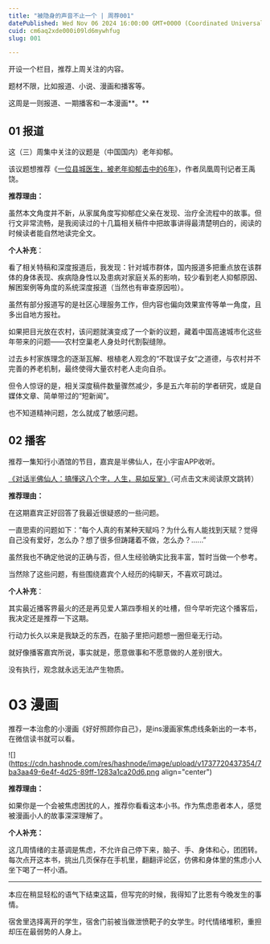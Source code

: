 ```yaml
---
title: "被隐身的声音不止一个 | 周荐001"
datePublished: Wed Nov 06 2024 16:00:00 GMT+0000 (Coordinated Universal Time)
cuid: cm6aq2xde000i09ld6mywhfug
slug: 001

---
```


开设一个栏目，推荐上周关注的内容。

题材不限，比如报道、小说、漫画和播客等。

这周是一则报道、一期播客和一本漫画**。**

## **01 报道**

这（三）周集中关注的议题是（中国国内）老年抑郁。

该议题想推荐《[一位县城医生，被老年抑郁击中的6年](https://mp.weixin.qq.com/s?__biz=MzI1NDY5NDM3OQ==&mid=2248028940&idx=3&sn=48a1af5229b4ef15a6b236bb8e74f3e1&scene=21#wechat_redirect)》，作者凤凰周刊记者王禹饶。  

**推荐理由：**

虽然本文角度并不新，从家属角度写抑郁症父亲在发现、治疗全流程中的故事。但行文非常流畅，是我阅读过的十几篇相关稿件中把故事讲得最清楚明白的，阅读的时候读者能自然地读完全文。

**个人补充**：

看了相关特稿和深度报道后，我发现：针对城市群体，国内报道多把重点放在该群体的身体表现、疾病隐身性以及患病对家庭关系的影响，较少看到老人抑郁原因、解困案例等角度的系统深度报道（当然也有审查原因啦）。

虽然有部分报道写的是社区心理服务工作，但内容也偏向效果宣传等单一角度，且多出自地方报社。

如果把目光放在农村，该问题就演变成了一个新的议题，藏着中国高速城市化这些年带来的问题——农村空巢老人身处时代割裂缝隙。

过去乡村家族理念的逐渐瓦解、根植老人观念的“不耽误子女”之道德，与农村并不完善的养老机制，最终使得大量农村老人走向自杀。

但令人惊讶的是，相关深度稿件数量骤然减少，多是五六年前的学者研究，或是自媒体文章、简单带过的“短新闻”。

也不知道精神问题，怎么就成了敏感问题。

  

## **02 播客**

推荐一集知行小酒馆的节目，嘉宾是半佛仙人，在小宇宙APP收听。

[《对话半佛仙人：搞懂这八个字，人生，易如反掌》](https://www.xiaoyuzhoufm.com/episode/6735a29af373fe5d4d3a2627?s=eyJ1IjogIjVmY2M4NTk2ZTBmNWU3MjNiYmE3OTUwYSJ9)（可点击文末阅读原文跳转）

**推荐理由：**

在这期嘉宾正好回答了我最近很疑惑的一些问题。

一直思索的问题如下：”每个人真的有某种天赋吗？为什么有人能找到天赋？觉得自己没有爱好，怎么办？想了很多但踌躇着不做，怎么办？......”

虽然我也不确定他说的正确与否，但人生经验确实比我丰富，暂时当做一个参考。

当然除了这些问题，有些围绕嘉宾个人经历的纯聊天，不喜欢可跳过。

**个人补充**：

其实最近播客界最火的还是再见爱人第四季相关的吐槽，但今早听完这个播客后，我决定还是推荐一下这期。

行动力长久以来是我缺乏的东西，在脑子里把问题想一圈但毫无行动。

就好像播客嘉宾所说，事实就是，愿意做事和不愿意做的人差别很大。

没有执行，观念就永远无法产生物质。

# **03 漫画**

推荐一本治愈的小漫画《好好照顾你自己》，是ins漫画家焦虑线条新出的一本书，在微信读书就可以看。

![](https://cdn.hashnode.com/res/hashnode/image/upload/v1737720437354/7ba3aa49-6e4f-4d25-89ff-1283a1ca20d6.png align="center")

**推荐理由：**

如果你是一个会被焦虑困扰的人，推荐你看看这本小书。作为焦虑患者本人，感觉被漫画小人的故事深深理解了。

**个人补充：**

这几周情绪的主基调是焦虑，不允许自己停下来，脑子、手、身体和心，团团转。每次点开这本书，挑出几页保存在手机里，翻翻评论区，仿佛和身体里的焦虑小人坐下喝了一杯小酒。

---

本应在稍显轻松的语气下结束这篇，但写完的时候，我得知了比恩有今晚发生的事情。

宿舍里选择离开的学生，宿舍门前被当做泄愤靶子的女学生。时代情绪堆积，重担却压在最弱势的人身上。